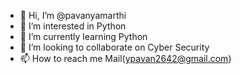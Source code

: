 - 👋 Hi, I’m @pavanyamarthi
- 👀 I’m interested in Python
- 🌱 I’m currently learning Python
- 💞️ I’m looking to collaborate on Cyber Security
- 📫 How to reach me Mail(ypavan2642@gmail.com)

<!---
pavanyamarthi/pavanyamarthi is a ✨ special ✨ repository because its `README.md` (this file) appears on your GitHub profile.
You can click the Preview link to take a look at your changes.
--->
